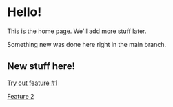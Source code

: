 # Hello!

This is the home page. We'll add more stuff later.

Something new was done here right in the main branch.

## New stuff here!
[Try out feature #1](feature-01.md)

[Feature 2](feature-02.md)
